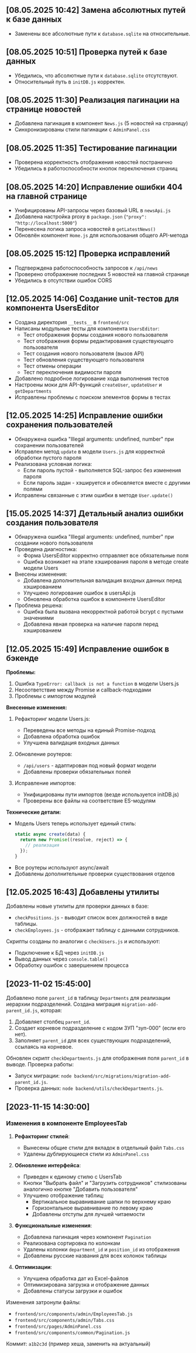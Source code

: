 ## [08.05.2025 10:42] Замена абсолютных путей к базе данных
- Заменены все абсолютные пути к `database.sqlite` на относительные.

## [08.05.2025 10:51] Проверка путей к базе данных
- Убедились, что абсолютные пути к `database.sqlite` отсутствуют.
- Относительный путь в `initDB.js` корректен.

## [08.05.2025 11:30] Реализация пагинации на странице новостей
- Добавлена пагинация в компонент `News.js` (5 новостей на страницу)
- Синхронизированы стили пагинации с `AdminPanel.css`

## [08.05.2025 11:35] Тестирование пагинации
- Проверена корректность отображения новостей постранично
- Убедились в работоспособности кнопок переключения страниц

## [08.05.2025 14:20] Исправление ошибки 404 на главной странице
- Унифицированы API-запросы через базовый URL в `newsApi.js`
- Добавлена настройка proxy в `package.json` (`"proxy": "http://localhost:5000"`)
- Перенесена логика запроса новостей в `getLatestNews()`
- Обновлён компонент `Home.js` для использования общего API-метода

## [08.05.2025 15:12] Проверка исправлений
- Подтверждена работоспособность запросов к `/api/news`
- Проверено отображение последних 5 новостей на главной странице
- Убедились в отсутствии ошибок CORS

## [12.05.2025 14:06] Создание unit-тестов для компонента UsersEditor
- Создана директория `__tests__` в `frontend/src`
- Написаны модульные тесты для компонента `UsersEditor`:
  - Тест отображения формы создания нового пользователя
  - Тест отображения формы редактирования существующего пользователя
  - Тест создания нового пользователя (вызов API)
  - Тест обновления существующего пользователя
  - Тест отмены операции
  - Тест переключения видимости пароля
- Добавлено подробное логирование хода выполнения тестов
- Настроены моки для API-функций `createUser`, `updateUser` и `getDepartments`
- Исправлены проблемы с поиском элементов формы в тестах

## [12.05.2025 14:25] Исправление ошибки сохранения пользователей
- Обнаружена ошибка "Illegal arguments: undefined, number" при сохранении пользователей
- Исправлен метод `update` в модели `Users.js` для корректной обработки пустого пароля
- Реализована условная логика:
  - Если пароль пустой - выполняется SQL-запрос без изменения пароля
  - Если пароль задан - хэшируется и обновляется вместе с другими полями
- Исправлены связанные с этим ошибки в методе `User.update()`

## [15.05.2025 14:37] Детальный анализ ошибки создания пользователя
- Обнаружена ошибка "Illegal arguments: undefined, number" при создании нового пользователя
- Проведена диагностика:
  - Форма UsersEditor корректно отправляет все обязательные поля
  - Ошибка возникает на этапе хэширования пароля в методе create модели Users
- Внесены изменения:
  - Добавлена дополнительная валидация входных данных перед хэшированием
  - Улучшено логирование ошибок в usersApi.js
  - Обновлена обработка ошибок в компоненте UsersEditor
- Проблема решена:
  - Ошибка была вызвана некорректной работой bcrypt с пустыми значениями
  - Добавлена явная проверка на наличие пароля перед хэшированием

## [12.05.2025 15:49] Исправление ошибок в бэкенде

**Проблемы:**
1. Ошибка `TypeError: callback is not a function` в модели Users.js
2. Несоответствие между Promise и callback-подходами
3. Проблемы с импортом модулей

**Внесенные изменения:**
1. Рефакторинг модели Users.js:
   - Переведены все методы на единый Promise-подход
   - Добавлена обработка ошибок
   - Улучшена валидация входных данных

2. Обновление роутеров:
   - `/api/users` - адаптирован под новый формат модели
   - Добавлены проверки обязательных полей

3. Исправление импортов:
   - Унифицированы пути импортов (везде используется initDB.js)
   - Проверены все файлы на соответствие ES-модулям

**Технические детали:**
- Модель Users теперь использует единый стиль:
  ```javascript
  static async create(data) {
    return new Promise((resolve, reject) => {
      // реализация
    });
  }
  ```
- Все роутеры используют async/await
- Добавлены дополнительные проверки существования отделов

## [12.05.2025 16:43] Добавлены утилиты
Добавлены новые утилиты для проверки данных в базе:
- `checkPositions.js` - выводит список всех должностей в виде таблицы.
- `checkEmployees.js` - отображает таблицу с данными сотрудников. 

Скрипты созданы по аналогии с `checkUsers.js` и используют:
- Подключение к БД через `initDB.js`
- Вывод данных через `console.table()`
- Обработку ошибок с завершением процесса

## [2023-11-02 15:45:00]
Добавлено поле `parent_id` в таблицу `Departments` для реализации иерархии подразделений. Создана миграция `migration-add-parent_id.js`, которая:
1. Добавляет столбец `parent_id`.
2. Создает корневое подразделение с кодом ЗУП "зуп-000" (если его нет).
3. Заполняет `parent_id` для всех существующих подразделений, ссылаясь на корневое.

Обновлен скрипт `checkDepartments.js` для отображения поля `parent_id` в выводе. Проверка работы:
- Запуск миграции: `node backend/src/migrations/migration-add-parent_id.js`.
- Проверка данных: `node backend/utils/checkDepartments.js`.

## [2023-11-15 14:30:00]
### Изменения в компоненте EmployeesTab

1. **Рефакторинг стилей**:
   - Вынесены общие стили для вкладок в отдельный файл `Tabs.css`
   - Удалены дублирующиеся стили из `AdminPanel.css`

2. **Обновление интерфейса**:
   - Приведен к единому стилю с UsersTab
   - Кнопки "Выбрать файл" и "Загрузить сотрудников" стилизованы аналогично кнопке "Добавить пользователя"
   - Улучшено отображение таблиц:
     * Вертикальное выравнивание шапки по верхнему краю
     * Горизонтальное выравнивание по левому краю
     * Добавлены отступы для лучшей читаемости

3. **Функциональные изменения**:
   - Добавлена пагинация через компонент `Pagination`
   - Реализована сортировка по колонкам
   - Удалены колонки `department_id` и `position_id` из отображения
   - Добавлены русские названия для всех колонок таблицы

4. **Оптимизации**:
   - Улучшена обработка дат из Excel-файлов
   - Оптимизирована загрузка и отображение данных
   - Добавлены статусы загрузки и ошибок

Изменения затронули файлы:
- `frontend/src/components/admin/EmployeesTab.js`
- `frontend/src/components/admin/Tabs.css`
- `frontend/src/pages/AdminPanel.css`
- `frontend/src/components/common/Pagination.js`

Коммит: `a1b2c3d` (пример хеша, заменить на актуальный)
